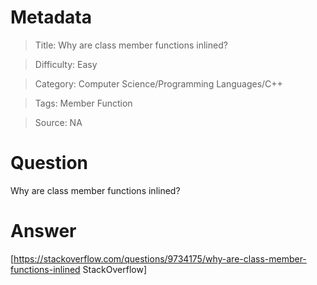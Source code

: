 # Metadata
> Title: Why are class member functions inlined?

> Difficulty: Easy

> Category: Computer Science/Programming Languages/C++

> Tags: Member Function

> Source: NA

# Question
Why are class member functions inlined?

# Answer
[https://stackoverflow.com/questions/9734175/why-are-class-member-functions-inlined StackOverflow]

